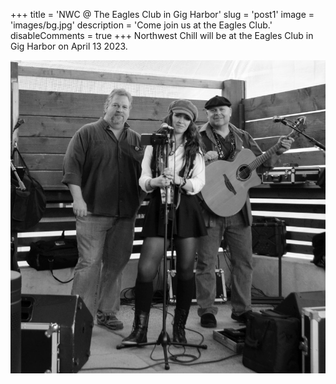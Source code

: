 +++
title = 'NWC @ The Eagles Club in Gig Harbor'
slug = 'post1'
image = 'images/bg.jpg'
description = 'Come join us at the Eagles Club.'
disableComments = true
+++
Northwest Chill will be at the Eagles Club in Gig Harbor on April 13 2023. 

![img](images/bg.jpg)
